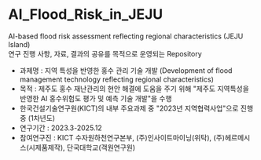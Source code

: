 # AI_Flood_Risk_in_JEJU
AI-based flood risk assessment reflecting regional characteristics (JEJU Island)   
연구 진행 사항, 자료, 결과의 공유를 목적으로 운영되는 Repository

* 과제명 : 지역 특성을 반영한 홍수 관리 기술 개발 (Development of flood management technology reflecting regional characteristics)
* 목적 : 제주도 홍수 재난관리의 현안 해결에 도움을 주기 위해 "제주도 지역특성을 반영한 AI 홍수위험도 평가 및 예측 기술 개발"을 수행
* 한국건설기술연구원(KICT)의 내부 주요과제 중 "2023년 지역협력사업"으로 진행중 (1차년도)
* 연구기간 : 2023.3-2025.12
* 참여연구진 : KICT 수자원하천연구본부, (주)인사이트마이닝(위탁), (주)헤르메시스(시제품제작), 단국대학교(객원연구원)

  

